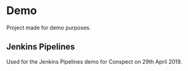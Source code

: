 # Demo
Project made for demo purposes.

## Jenkins Pipelines
Used for the Jenkins Pipelines demo for Conspect on 29th April 2019.
